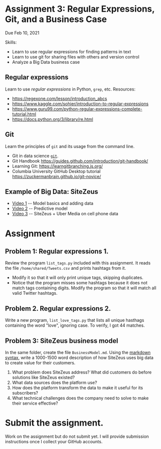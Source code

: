 # Assignment 3: Regular Expressions, Git, and a Business Case

Due Feb 10, 2021

Skills: 
* Learn to use regular expressions for finding patterns in text 
* Learn to use git for sharing files with others and version control
* Analyze a Big Data  business case 
 

## Regular expressions
Learn to use *regular expressions* in Python, `grep`, etc. Resources:
* https://regexone.com/lesson/introduction_abcs
* https://www.kaggle.com/sohier/introduction-to-regular-expressions
* https://www.guru99.com/python-regular-expressions-complete-tutorial.html
* https://docs.python.org/3/library/re.html

## Git 
Learn the principles of `git` and its usage from the command line. 
* Git in data science [`git`](https://towardsdatascience.com/why-git-and-how-to-use-git-as-a-data-scientist-4fa2d3bdc197).
* Git Handbook https://guides.github.com/introduction/git-handbook/
* Learning Git: https://learngitbranching.js.org/
* Columbia University GitHub Desktop tutorial https://zuckermanbrain.github.io/git-novice/

## Example of Big Data: SiteZeus 
* [Video 1](https://www.youtube.com/watch?v=c4m4HH19m5Q) -- Model basics and adding data 
* [Video 2](https://www.youtube.com/watch?v=CuihDgBtApI) -- Predictive model 
* [Video 3](https://www.youtube.com/watch?v=OHGxfjNzIHY) -- SiteZeus + Uber Media on cell phone data

# Assignment

## Problem 1: Regular expressions 1.
Review the program `list_tags.py` included with this assignment.  It reads the file `/home/shared/Tweets.csv` and prints hashtags from it. 

* Modify it so that it will only print unique tags, skipping duplicates.
* Notice that the program misses some hashtags because it does not match tags containing digits. Modify the program so that it will match all valid Twitter hashtags.


## Problem 2. Regular expressions 2.
Write a new program, `list_love_tags.py` that lists all unique hasthags containing the word "love", ignoring case. To verify, I got 44 matches.

 
## Problem 3: SiteZeus business model
In the same folder, create the file `BusinessModel.md`. Using the [markdown syntax](https://guides.github.com/features/mastering-markdown/), write a 1000-1500 word description of how SiteZeus uses big data to create value for their customers.

1. What problem does SiteZeus address?  What did customers do before solutions like SiteZeus existed?
2. What data sources does the platform use?
3. How does the platform transform the data to make it useful for its subscribers?
4. What technical challenges does the company need to solve to make their service effective?

# Submit the assignment.

Work on the assignment but do not submit yet. I will provide submission instructions once I collect your GitHub accounts.
